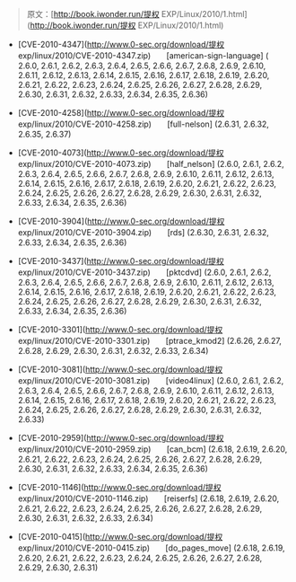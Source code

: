 > 原文：[http://book.iwonder.run/提权 EXP/Linux/2010/1.html](http://book.iwonder.run/提权 EXP/Linux/2010/1.html)

*   [CVE-2010-4347](http://www.0-sec.org/download/提权 exp/linux/2010/CVE-2010-4347.zip)　　[american-sign-language]
    ( 2.6.0, 2.6.1, 2.6.2, 2.6.3, 2.6.4, 2.6.5, 2.6.6, 2.6.7, 2.6.8, 2.6.9, 2.6.10, 2.6.11, 2.6.12, 2.6.13, 2.6.14, 2.6.15, 2.6.16, 2.6.17, 2.6.18, 2.6.19, 2.6.20, 2.6.21, 2.6.22, 2.6.23, 2.6.24, 2.6.25, 2.6.26, 2.6.27, 2.6.28, 2.6.29, 2.6.30, 2.6.31, 2.6.32, 2.6.33, 2.6.34, 2.6.35, 2.6.36)

*   [CVE-2010-4258](http://www.0-sec.org/download/提权 exp/linux/2010/CVE-2010-4258.zip)　　[full-nelson]
    (2.6.31, 2.6.32, 2.6.35, 2.6.37)

*   [CVE-2010-4073](http://www.0-sec.org/download/提权 exp/linux/2010/CVE-2010-4073.zip)　　[half_nelson]
    (2.6.0, 2.6.1, 2.6.2, 2.6.3, 2.6.4, 2.6.5, 2.6.6, 2.6.7, 2.6.8, 2.6.9, 2.6.10, 2.6.11, 2.6.12, 2.6.13, 2.6.14, 2.6.15, 2.6.16, 2.6.17, 2.6.18, 2.6.19, 2.6.20, 2.6.21, 2.6.22, 2.6.23, 2.6.24, 2.6.25, 2.6.26, 2.6.27, 2.6.28, 2.6.29, 2.6.30, 2.6.31, 2.6.32, 2.6.33, 2.6.34, 2.6.35, 2.6.36)

*   [CVE-2010-3904](http://www.0-sec.org/download/提权 exp/linux/2010/CVE-2010-3904.zip)　　[rds]
    (2.6.30, 2.6.31, 2.6.32, 2.6.33, 2.6.34, 2.6.35, 2.6.36)

*   [CVE-2010-3437](http://www.0-sec.org/download/提权 exp/linux/2010/CVE-2010-3437.zip)　　[pktcdvd]
    (2.6.0, 2.6.1, 2.6.2, 2.6.3, 2.6.4, 2.6.5, 2.6.6, 2.6.7, 2.6.8, 2.6.9, 2.6.10, 2.6.11, 2.6.12, 2.6.13, 2.6.14, 2.6.15, 2.6.16, 2.6.17, 2.6.18, 2.6.19, 2.6.20, 2.6.21, 2.6.22, 2.6.23, 2.6.24, 2.6.25, 2.6.26, 2.6.27, 2.6.28, 2.6.29, 2.6.30, 2.6.31, 2.6.32, 2.6.33, 2.6.34, 2.6.35, 2.6.36)

*   [CVE-2010-3301](http://www.0-sec.org/download/提权 exp/linux/2010/CVE-2010-3301.zip)　　[ptrace_kmod2]
    (2.6.26, 2.6.27, 2.6.28, 2.6.29, 2.6.30, 2.6.31, 2.6.32, 2.6.33, 2.6.34)

*   [CVE-2010-3081](http://www.0-sec.org/download/提权 exp/linux/2010/CVE-2010-3081.zip)　　[video4linux]
    (2.6.0, 2.6.1, 2.6.2, 2.6.3, 2.6.4, 2.6.5, 2.6.6, 2.6.7, 2.6.8, 2.6.9, 2.6.10, 2.6.11, 2.6.12, 2.6.13, 2.6.14, 2.6.15, 2.6.16, 2.6.17, 2.6.18, 2.6.19, 2.6.20, 2.6.21, 2.6.22, 2.6.23, 2.6.24, 2.6.25, 2.6.26, 2.6.27, 2.6.28, 2.6.29, 2.6.30, 2.6.31, 2.6.32, 2.6.33)

*   [CVE-2010-2959](http://www.0-sec.org/download/提权 exp/linux/2010/CVE-2010-2959.zip)　　[can_bcm]
    (2.6.18, 2.6.19, 2.6.20, 2.6.21, 2.6.22, 2.6.23, 2.6.24, 2.6.25, 2.6.26, 2.6.27, 2.6.28, 2.6.29, 2.6.30, 2.6.31, 2.6.32, 2.6.33, 2.6.34, 2.6.35, 2.6.36)

*   [CVE-2010-1146](http://www.0-sec.org/download/提权 exp/linux/2010/CVE-2010-1146.zip)　　[reiserfs]
    (2.6.18, 2.6.19, 2.6.20, 2.6.21, 2.6.22, 2.6.23, 2.6.24, 2.6.25, 2.6.26, 2.6.27, 2.6.28, 2.6.29, 2.6.30, 2.6.31, 2.6.32, 2.6.33, 2.6.34)

*   [CVE-2010-0415](http://www.0-sec.org/download/提权 exp/linux/2010/CVE-2010-0415.zip)　　[do_pages_move]
    (2.6.18, 2.6.19, 2.6.20, 2.6.21, 2.6.22, 2.6.23, 2.6.24, 2.6.25, 2.6.26, 2.6.27, 2.6.28, 2.6.29, 2.6.30, 2.6.31)

